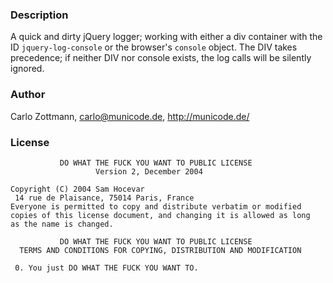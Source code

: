 ### Description

A quick and dirty jQuery logger; working with either a div container with the
ID `jquery-log-console` or the browser's `console` object. The DIV takes
precedence; if neither DIV nor console exists, the log calls will be silently
ignored.


### Author

Carlo Zottmann, carlo@municode.de, http://municode.de/


### License

               DO WHAT THE FUCK YOU WANT TO PUBLIC LICENSE
                       Version 2, December 2004

    Copyright (C) 2004 Sam Hocevar
     14 rue de Plaisance, 75014 Paris, France
    Everyone is permitted to copy and distribute verbatim or modified
    copies of this license document, and changing it is allowed as long
    as the name is changed.

               DO WHAT THE FUCK YOU WANT TO PUBLIC LICENSE
      TERMS AND CONDITIONS FOR COPYING, DISTRIBUTION AND MODIFICATION

     0. You just DO WHAT THE FUCK YOU WANT TO.